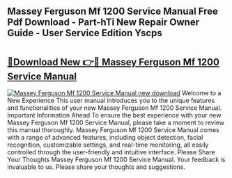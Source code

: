 ## Massey Ferguson Mf 1200 Service Manual Free Pdf Download - Part-hTi New Repair Owner Guide - User Service Edition Yscps

# <h2><a href="http://bc47429.oget.top/?id=Massey+Ferguson+Mf+1200+Service+Manual">🔗Download New 👉🔴 Massey Ferguson Mf 1200 Service Manual</a></h2>

[![Massey Ferguson Mf 1200 Service Manual new download](https://i.imgur.com/5g1atiW.png)](http://bc47429.oget.top/?id=Massey+Ferguson+Mf+1200+Service+Manual)
Welcome to a New Experience This user manual introduces you to the unique features and functionalities of your new Massey Ferguson Mf 1200 Service Manual. Important Information Ahead To ensure the best experience with your new Massey Ferguson Mf 1200 Service Manual, please take a moment to review this manual thoroughly. Massey Ferguson Mf 1200 Service Manual comes with a range of advanced features, including object detection, facial recognition, customizable settings, and real-time monitoring, all easily controlled through the user-friendly and intuitive interface. Please Share Your Thoughts Massey Ferguson Mf 1200 Service Manual. Your feedback is invaluable to us. Please share your thoughts and suggestions.
